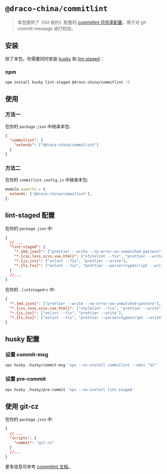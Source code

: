 # `@draco-china/commitlint`

> 本包提供了《Git 规约》配套的 [commitlint 可共享配置](https://commitlint.js.org/#/concepts-shareable-config)，用于对 git commit message 进行校验。

## 安装

除了本包，你需要同时安装 [husky](https://www.npmjs.com/package/husky) 和 [lint-staged](https://www.npmjs.com/package/lint-staged)：

### npm

```bash
npm install husky lint-staged @draco-china/commitlint -D
```

## 使用

### 方法一

在你的 `package.json` 中继承本包:

```json
{
  "commitlint": {
    "extends": ["@draco-china/commitlint"]
  }
}
```

### 方法二

在你的 `commitlint.config.js` 中继承本包:

```javascript
module.exports = {
  extends: ['@draco-china/commitlint'],
};
```

## lint-staged 配置

在你的 `package.json` 中:

```json
{
  // ...
  "lint-staged": {
    "*.{md,json}": ["prettier --write --no-error-on-unmatched-pattern"],
    "*.{css,less,scss,vue,html}": ["stylelint --fix", "prettier --write"],
    "*.{js,jsx}": ["eslint --fix", "prettier --write"],
    "*.{ts,tsx}": ["eslint --fix", "prettier --parser=typescript --write"]
  }
  //...
}
```

在你的 `.lintstagedrc` 中:

```json
{
  "*.{md,json}": ["prettier --write --no-error-on-unmatched-pattern"],
  "*.{css,less,scss,vue,html}": ["stylelint --fix", "prettier --write"],
  "*.{js,jsx}": ["eslint --fix", "prettier --write"],
  "*.{ts,tsx}": ["eslint --fix", "prettier --parser=typescript --write"]
}
```

## husky 配置

### 设置 commit-msg

```bash
npx husky .husky/commit-msg 'npx --no-install commitlint --edit "$1"'
```

### 设置 pre-commit

```bash
npx husky .husky/pre-commit 'npx --no-install lint-staged'
```

## 使用 git-cz

在你的 `package.json` 中:

```json
{
  // ...
  "scripts": {
    "commit": "git-cz"
  }
  //...
}
```

更多信息可参考 [commitlint 文档](https://commitlint.js.org/#/guides-local-setup?id=install-husky)。

